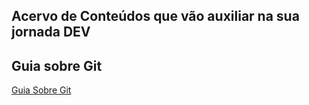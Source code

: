 ## Acervo de Conteúdos que vão auxiliar na sua jornada DEV
## Guia sobre Git
[Guia Sobre Git](https://github.com/joao05ant/acervo_dev/blob/main/Git/guia-git%20dc6cb12d3bb94aa98af1bd88907dbdc7.pdf)
